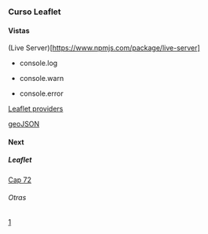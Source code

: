 ### Curso Leaflet

#### Vistas

(Live Server)[https://www.npmjs.com/package/live-server]

* console.log

* console.warn

* console.error


[Leaflet providers](https://github.com/leaflet-extras/leaflet-providers)

[geoJSON](http://geojson.io/#map=2/0/20)

#### Next

##### Leaflet

[Cap 72](https://www.udemy.com/course/leaflet-crea-mapas-interactivos-para-la-web/learn/lecture/36687592#overview)

###### Otras
[1](https://www.adictosaltrabajo.com/2016/06/22/mapas-interactivos-con-leaflet-js/)
